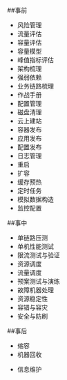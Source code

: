 ##事前

* 风险管理
* 流量评估
* 容量评估
* 容量模型
* 峰值指标评估
* 架构梳理
* 强弱依赖
* 业务链路梳理
* 作战手册
* 配置管理
* 磁盘清理
* 云上建站
* 容器发布
* 应用发布
* 配置发布
* 日志管理
* 重启
* 扩容
* 缓存预热
* 定时任务
* 模拟数据构造
* 监控配置

##事中

* 单链路压测
* 单机性能测试
* 限流测试与验证
* 资源调度
* 流量调度
* 预案测试与演练
* 故障机器处理
* 资源稳定性
* 容错与容灾
* 安全与防刷

##事后

* 缩容
* 机器回收

- 信息维护